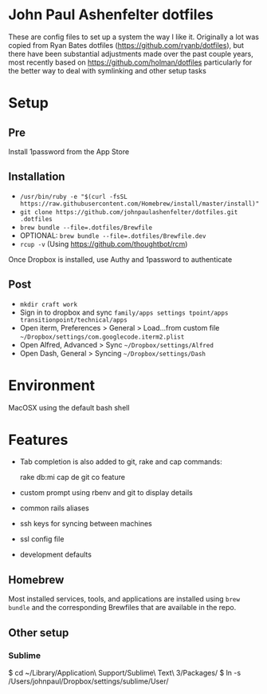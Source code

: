 # John Paul Ashenfelter dotfiles

These are config files to set up a system the way I like it. Originally a lot was copied from Ryan Bates dotfiles (https://github.com/ryanb/dotfiles), but there have been substantial adjustments made over the past couple years, most recently based on https://github.com/holman/dotfiles particularly for the better way to deal with symlinking and other setup tasks

# Setup

## Pre

Install 1password from the App Store

## Installation

  * `/usr/bin/ruby -e "$(curl -fsSL https://raw.githubusercontent.com/Homebrew/install/master/install)"`
  * `git clone https://github.com/johnpaulashenfelter/dotfiles.git .dotfiles`
  * `brew bundle --file=.dotfiles/Brewfile`
  * OPTIONAL: `brew bundle --file=.dotfiles/Brewfile.dev`
  * `rcup -v` (Using https://github.com/thoughtbot/rcm)

Once Dropbox is installed, use Authy and 1password to authenticate

## Post

 * `mkdir craft work`
 * Sign in to dropbox and sync `family/apps settings tpoint/apps transitionpoint/technical/apps`
 * Open iterm, Preferences > General > Load...from custom file `~/Dropbox/settings/com.googlecode.iterm2.plist`
 * Open Alfred, Advanced > Sync `~/Dropbox/settings/Alfred`
 * Open Dash, General > Syncing `~/Dropbox/settings/Dash`


# Environment

MacOSX using the default bash shell

# Features

* Tab completion is also added to git, rake and cap commands:

  rake db:mi<tab>
  cap de<tab>
  git co feature<tab>

* custom prompt using rbenv and git to display details
* common rails aliases
* ssh keys for syncing between machines
* ssl config file
* development defaults

## Homebrew

Most installed services, tools, and applications are installed using `brew bundle` and
the corresponding Brewfiles that are available in the repo.

## Other setup

### Sublime
$ cd ~/Library/Application\ Support/Sublime\ Text\ 3/Packages/
$ ln -s /Users/johnpaul/Dropbox/settings/sublime/User/
